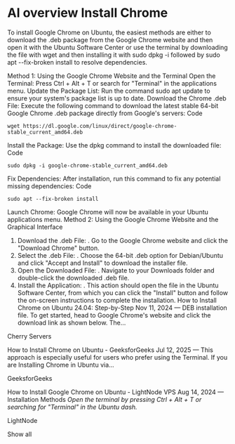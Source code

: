 # AI overview Install Chrome

To install Google Chrome on Ubuntu, the easiest methods are either to download the .deb package from the Google Chrome website and then open it with the Ubuntu Software Center or use the terminal by downloading the file with wget and then installing it with sudo dpkg -i followed by sudo apt --fix-broken install to resolve dependencies.

Method 1: Using the Google Chrome Website and the Terminal
Open the Terminal: Press Ctrl + Alt + T or search for "Terminal" in the applications menu.
Update the Package List: Run the command sudo apt update to ensure your system's package list is up to date.
Download the Chrome .deb File: Execute the following command to download the latest stable 64-bit Google Chrome .deb package directly from Google's servers:
Code

    wget https://dl.google.com/linux/direct/google-chrome-stable_current_amd64.deb
Install the Package: Use the dpkg command to install the downloaded file:
Code

    sudo dpkg -i google-chrome-stable_current_amd64.deb
Fix Dependencies: After installation, run this command to fix any potential missing dependencies:
Code

    sudo apt --fix-broken install
Launch Chrome: Google Chrome will now be available in your Ubuntu applications menu.
Method 2: Using the Google Chrome Website and the Graphical Interface

1. Download the .deb File:
.
Go to the Google Chrome website and click the "Download Chrome" button.
2. Select the .deb File:
.
Choose the 64-bit .deb option for Debian/Ubuntu and click "Accept and Install" to download the installer file.
3. Open the Downloaded File:
.
Navigate to your Downloads folder and double-click the downloaded .deb file.
4. Install the Application:
.
This action should open the file in the Ubuntu Software Center, from which you can click the "Install" button and follow the on-screen instructions to complete the installation.
How to Install Chrome on Ubuntu 24.04: Step-by-Step
Nov 11, 2024 — DEB installation file. To get started, head to Google Chrome's website and click the download link as shown below. The...

Cherry Servers

How to Install Chrome on Ubuntu - GeeksforGeeks
Jul 12, 2025 — This approach is especially useful for users who prefer using the Terminal. If you are Installing Chrome in Ubuntu via...

GeeksforGeeks

How to Install Google Chrome on Ubuntu - LightNode VPS
Aug 14, 2024 — Installation Methods *Open the terminal by pressing Ctrl + Alt + T or searching for "Terminal" in the Ubuntu dash.*

LightNode

Show all
